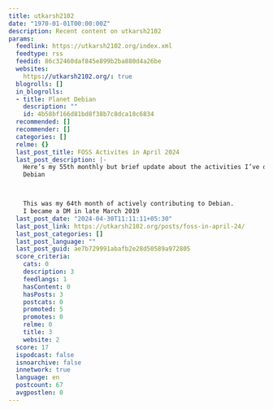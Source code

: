```yaml
---
title: utkarsh2102
date: "1970-01-01T00:00:00Z"
description: Recent content on utkarsh2102
params:
  feedlink: https://utkarsh2102.org/index.xml
  feedtype: rss
  feedid: 86c32460daf845e899b2ba880d4a26be
  websites:
    https://utkarsh2102.org/: true
  blogrolls: []
  in_blogrolls:
  - title: Planet Debian
    description: ""
    id: 4b58bf166d81bd8f38b7c8dca18c6834
  recommended: []
  recommender: []
  categories: []
  relme: {}
  last_post_title: FOSS Activites in April 2024
  last_post_description: |-
    Here’s my 55th monthly but brief update about the activities I’ve done in the F/L/OSS world.
    Debian



    This was my 64th month of actively contributing to Debian.
    I became a DM in late March 2019
  last_post_date: "2024-04-30T11:11:11+05:30"
  last_post_link: https://utkarsh2102.org/posts/foss-in-april-24/
  last_post_categories: []
  last_post_language: ""
  last_post_guid: ae7b729991abafb2e28d50589a972805
  score_criteria:
    cats: 0
    description: 3
    feedlangs: 1
    hasContent: 0
    hasPosts: 3
    postcats: 0
    promoted: 5
    promotes: 0
    relme: 0
    title: 3
    website: 2
  score: 17
  ispodcast: false
  isnoarchive: false
  innetwork: true
  language: en
  postcount: 67
  avgpostlen: 0
---
```

